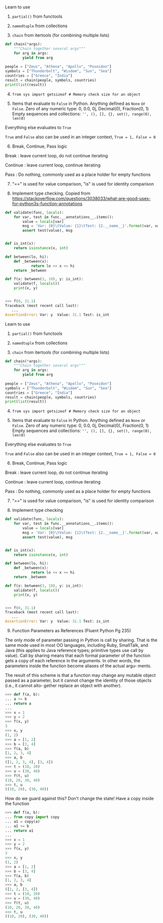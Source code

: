 Learn to use 

1. `partial()` from functools

2. `namedtuple` from collections

3. `chain` from itertools (for combining multiple lists)

```python
def chain(*args):
    """Chain together several args"""
    for arg in args:
        yield from arg
        
people = ["Zeus", "Athena", "Apollo", "Poseidon"]
symbols = ["Thunderbolt", "Wisdom", "Sun", "Sea"]
countries = ["Greece", "India"]
result = chain(people, symbols, countries)
print(list(result))
```

4. `from sys import getsizeof # Memory check size for an object`

5. Items that evaluate to `False` in Python.
Anything defined as `None` or `False`.
Zero of any numeric type: 0, 0.0, 0j, Decimal(0), Fraction(0, 1)
Empty sequences and collections: `'', (), [], {}, set(), range(0), len(0)`

Everything else evaluates to `True`

`True` and `False` also can be used in an integer context, `True = 1, False = 0`

6. Break, Continue, Pass logic

Break : leave current loop, do not continue iterating

Continue : leave current loop, continue iterating

Pass : Do nothing, commonly used as a place holder for empty functions

7. "==" is used for value comparison, "is" is used for identity comparison

8. Implement type checking. Copied from https://stackoverflow.com/questions/3038033/what-are-good-uses-for-python3s-function-annotations
```python
def validate(func, locals):
    for var, test in func.__annotations__.items():
        value = locals[var]
        msg = 'Var: {0}\tValue: {1}\tTest: {2.__name__}'.format(var, value, test)
        assert test(value), msg


def is_int(x):
    return isinstance(x, int)

def between(lo, hi):
    def _between(x):
            return lo <= x <= hi
    return _between

def f(x: between(3, 10), y: is_int):
    validate(f, locals())
    print(x, y)


>>> f(0, 31.1)
Traceback (most recent call last):
   ... 
AssertionError: Var: y  Value: 31.1 Test: is_int
```
Learn to use 

1. `partial()` from functools

2. `namedtuple` from collections

3. `chain` from itertools (for combining multiple lists)

```python
def chain(*args):
    """Chain together several args"""
    for arg in args:
        yield from arg
        
people = ["Zeus", "Athena", "Apollo", "Poseidon"]
symbols = ["Thunderbolt", "Wisdom", "Sun", "Sea"]
countries = ["Greece", "India"]
result = chain(people, symbols, countries)
print(list(result))
```

4. `from sys import getsizeof # Memory check size for an object`

5. Items that evaluate to `False` in Python.
Anything defined as `None` or `False`.
Zero of any numeric type: 0, 0.0, 0j, Decimal(0), Fraction(0, 1)
Empty sequences and collections: `'', (), [], {}, set(), range(0), len(0)`

Everything else evaluates to `True`

`True` and `False` also can be used in an integer context, `True = 1, False = 0`

6. Break, Continue, Pass logic

Break : leave current loop, do not continue iterating

Continue : leave current loop, continue iterating

Pass : Do nothing, commonly used as a place holder for empty functions

7. "==" is used for value comparison, "is" is used for identity comparison

8. Implement type checking 
```python
def validate(func, locals):
    for var, test in func.__annotations__.items():
        value = locals[var]
        msg = 'Var: {0}\tValue: {1}\tTest: {2.__name__}'.format(var, value, test)
        assert test(value), msg


def is_int(x):
    return isinstance(x, int)

def between(lo, hi):
    def _between(x):
            return lo <= x <= hi
    return _between

def f(x: between(3, 10), y: is_int):
    validate(f, locals())
    print(x, y)


>>> f(0, 31.1)
Traceback (most recent call last):
   ... 
AssertionError: Var: y  Value: 31.1 Test: is_int
```

9. Function Parameters as References (Fluent Python Pg 235)

The only mode of parameter passing in Python is call by sharing. That is the same
mode used in most OO languages, including Ruby, SmallTalk, and Java (this applies
to Java reference types; primitive types use call by value). Call by sharing means that
each formal parameter of the function gets a copy of each reference in the arguments.
In other words, the parameters inside the function become aliases of the actual argu‐
ments.

The result of this scheme is that a function may change any mutable object passed as
a parameter, but it cannot change the identity of those objects (i.e., it cannot alto‐
gether replace an object with another). 

```python
>>> def f(a, b):
... a += b
... return a
...
>>> x = 1
>>> y = 2
>>> f(x, y)
3
>>> x, y
(1, 2)
>>> a = [1, 2]
>>> b = [3, 4]
>>> f(a, b)
[1, 2, 3, 4]
>>> a, b
([1, 2, 3, 4], [3, 4])
>>> t = (10, 20)
>>> u = (30, 40)
>>> f(t, u)
(10, 20, 30, 40)
>>> t, u
((10, 20), (30, 40))
```

How do we guard against this? Don't change the state!
Have a copy inside the function

```python
>>> def f(a, b):
... from copy import copy
... a1 = copy(a)
... a1 += b
... return a1
...
>>> x = 1
>>> y = 2
>>> f(x, y)
3
>>> x, y
(1, 2)
>>> a = [1, 2]
>>> b = [3, 4]
>>> f(a, b)
[1, 2, 3, 4]
>>> a, b
([1, 2, [3, 4])
>>> t = (10, 20)
>>> u = (30, 40)
>>> f(t, u)
(10, 20, 30, 40)
>>> t, u
((10, 20), (30, 40))

```
